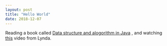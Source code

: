 ```yaml
---
layout: post
title: "Hello World"
date: 2018-12-07
---
```


Reading a book called [Data structure and alogorithm in Java](https://www.amazon.com/Data-Structures-Algorithms-Java-6th-ebook/dp/B00JDRQF8C)
, and watching [this](https://www.lynda.com/Java-tutorials/Creating-using-enumeration-classes/107061/113479-4.html?autoplay=true) video from Lynda. 
